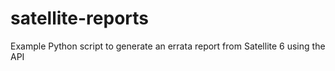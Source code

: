 # satellite-reports
Example Python script to generate an errata report from Satellite 6 using the API

